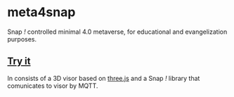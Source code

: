 # meta4snap

Snap *!* controlled minimal 4.0 metaverse, for educational and evangelization purposes.

## [Try it](https://pixavier.github.io/meta4snap)

In consists of a 3D visor based on [three.js](https://threejs.org) and a Snap *!* library that comunicates to visor by MQTT.

